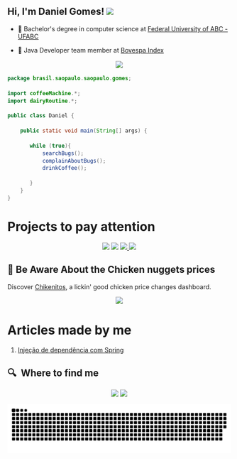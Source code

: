 <h2> Hi, I'm Daniel Gomes! <img src="https://camo.githubusercontent.com/d3359cb00ab0b5ed8f2e1fe3fceb4fbaf3b614340f8c0db99c17b9f50b351770/68747470733a2f2f656d6f6a69732e736c61636b6d6f6a69732e636f6d2f656d6f6a69732f696d616765732f313533313834393433302f343234362f626c6f622d73756e676c61737365732e6769663f31353331383439343330" width="50"></h2>

- 🧭 Bachelor's degree in computer science at <a href="https://www.ufabc.edu.br/"> Federal University of ABC - UFABC</a> 

- 👥 Java Developer team member at <a href="http://www.b3.com.br/pt_br/"> Bovespa Index</a> 



<p align="center">
<a href="https://gifs.alphacoders.com/gifs/view/209661" ><img align="center" src="https://user-images.githubusercontent.com/50127863/131756731-46ecebc6-f0fd-4ca6-b3cc-33d22d835ea7.gif"></a>
</p>

```java
package brasil.saopaulo.saopaulo.gomes;

import coffeeMachine.*;
import dairyRoutine.*;

public class Daniel {

    public static void main(String[] args) {
    
       while (true){
           searchBugs();
           complainAboutBugs();
           drinkCoffee();
           
       }
    }
}
```
# Projects to pay attention 
<p align="center">
<a href="https://dashboard-ckn.vercel.app/"><img  width="400" src="https://user-images.githubusercontent.com/50127863/152731241-c6dde7c3-213e-4a72-8d0c-c03b17c5f031.png"></a>
<a href="https://dashboard-ckn.vercel.app/"><img  width="400" src="https://user-images.githubusercontent.com/50127863/152731241-c6dde7c3-213e-4a72-8d0c-c03b17c5f031.png"></a>  


 <a href="https://github.com/danieldjgomes/Chikenitos-API">
     <img align="" src="https://github-readme-stats.vercel.app/api/pin/?username=danieldjgomes&repo=Chikenitos-API&theme=tokyonight" />
     <img align="" src="https://github-readme-stats.vercel.app/api/pin/?username=danieldjgomes&repo=Chikenitos-API&theme=tokyonight" />
</a>
</p>


## 🐔 Be Aware About the Chicken nuggets prices
Discover <a href="https://dashboard-ckn.vercel.app/">Chikenitos</a>, a lickin' good chicken price changes dashboard.
<p align="center"><img src="https://user-images.githubusercontent.com/50127863/122002850-a9073400-cd88-11eb-8ed5-b05976f29512.gif" width="720"></p>


# Articles made by me

1. <a href="https://dev.to/danieldjgomes/injecao-de-dependencias-com-spring-ib"> Injeção de dependência com Spring </a>

## 🔍  Where to find me
<p align="center">
<a href="https://www.linkedin.com/in/danieldjgomes"><img src="https://img.icons8.com/color/48/000000/linkedin.png" width="50px"/></a>
<a href="mailto:daniel.djgomes@outlook.com"><img src="https://img.icons8.com/fluent/48/000000/gmail.png" width="50px"/></a>
</p>


 
 ![Snake animation](https://github.com/danieldjgomes/danieldjgomes/blob/output/github-contribution-grid-snake.svg)


